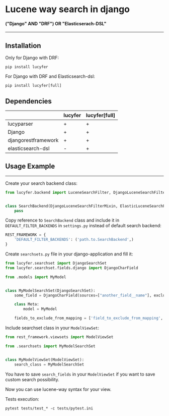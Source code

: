 # Lucene way search in django
#### ("Django" AND "DRF") OR "Elasticserach-DSL"

_________________

## Installation

Only for Django with DRF:

```
pip install lucyfer
```

For Django with DRF and Elasticsearch-dsl:

```
pip install lucyfer[full]
```

## Dependencies

|                           | lucyfer | lucyfer[full] |
|---------------------------|---------|-------|
| lucyparser                | +       | +     |
| Django                    | +       | +     |
| djangorestframework       | +       | +     |
| elasticsearch-dsl         | -       | +     |


## Usage Example  
________________
Create your search backend class:

```python
from lucyfer.backend import LuceneSearchFilter, DjangoLuceneSearchFilterMixin, ElasticLuceneSearchFilterMixin


class SearchBackend(DjangoLuceneSearchFilterMixin, ElasticLuceneSearchFilterMixin, LuceneSearchFilter):
    pass
``` 

Copy reference to `SearchBackend` class and include it in `DEFAULT_FILTER_BACKENDS` in `settings.py` instead of default search backend:

```python
REST_FRAMEWORK = {
    'DEFAULT_FILTER_BACKENDS': ('path.to.SearchBackend',)
}
```

Create `searchsets.py` file in your django-application and fill it:
```python
from lucyfer.searchset import DjangoSearchSet
from lucyfer.searchset.fields.django import DjangoCharField

from .models import MyModel


class MyModelSearchSet(DjangoSearchSet):
    some_field = DjangoCharField(sources=["another_field__name"], exclude_sources_from_mapping=True)

    class Meta:
        model = MyModel

    fields_to_exclude_from_mapping = ['field_to_exclude_from_mapping', ]

```

Include searchset class in your `ModelViewSet`:
```python
from rest_framework.viewsets import ModelViewSet

from .searchsets import MyModelSearchSet


class MyModelViewSet(ModelViewSet):
    search_class = MyModelSearchSet
```

You have to save `search_fields` in your `ModelViewSet` if you want to save custom search possibility.

Now you can use lucene-way syntax for your view.


Tests execution:
```
pytest tests/test_* -c tests/pytest.ini 
```
